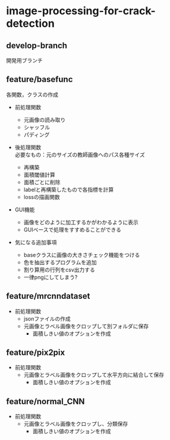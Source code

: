 # image-processing-for-crack-detection

## develop-branch
開発用ブランチ

## feature/basefunc
各関数，クラスの作成
- 前処理関数
  - 元画像の読み取り
  - シャッフル
  - パディング
- 後処理関数  
  必要なもの：元のサイズの教師画像へのパス各種サイズ
  - 再構築
  - 面積閾値計算
  - 面積ごとに削除
  - labelと再構築したもので各指標を計算
  - lossの描画関数
- GUI機能
  - 画像をどのように加工するかがわかるように表示
  - GUIベースで処理をすすめることができる

- 気になる追加事項
  - baseクラスに画像の大きさチェック機能をつける
  - 色を抽出するプログラムを追加
  - 割り算用の行列をcsv出力する
  - 一律pngにしてしまう?

## feature/mrcnndataset
- 前処理関数
  - jsonファイルの作成
  - 元画像とラベル画像をクロップして別フォルダに保存
    - 面積しきい値のオプションを作成

## feature/pix2pix
- 前処理関数
  - 元画像とラベル画像をクロップして水平方向に結合して保存
    - 面積しきい値のオプションを作成

## feature/normal_CNN
- 前処理関数
  - 元画像とラベル画像をクロップし、分類保存
    - 面積しきい値のオプションを作成
